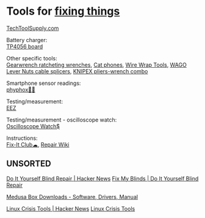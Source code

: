 
# Tools for [fixing things](https://adequate.life/fix/)

[TechToolSupply.com](https://www.techtoolsupply.com/default.asp)

Battery charger:  
[TP4056 board](https://www.digikey.com/htmldatasheets/production/2049110/0/0/1/tp4056.html)

Other specific tools:  
[Gearwrench ratcheting wrenches](https://www.gearwrench.com/all-tools/wrenches),
[Cat phones](https://www.catphones.com/),
[Wire Wrap Tools](https://www.specialized.net/tools/wire-wrap-tools.html),
[WAGO Lever Nuts cable splicers](https://www.wago.com/us/lp-221),
[KNIPEX pliers-wrench combo](https://www.knipex.com/products/pliers-wrenches-pliers-and-a-wrench-in-a-single-tool)

Smartphone sensor readings:  
[phyphox🍎🤖](https://phyphox.org/)

Testing/measurement:  
[EEZ](https://www.envox.eu/)

Testing/measurement - oscilloscope watch:  
[Oscilloscope Watch$](https://www.gabotronics.com/products/102/oscilloscope-watch-details.html)

Instructions:  
[Fix-It Club☁](https://fixitclub.com/),
[Repair Wiki](https://repair.wiki/w/Main_Page)

## UNSORTED

[Do It Yourself Blind Repair | Hacker News](https://news.ycombinator.com/item?id=38844274)
[Fix My Blinds | Do It Yourself Blind Repair](https://fixmyblinds.com/)

[Medusa Box Downloads - Software, Drivers, Manual](https://medusabox.com/eng/download/software)

[Linux Crisis Tools | Hacker News](https://news.ycombinator.com/item?id=39804214)
[Linux Crisis Tools](https://www.brendangregg.com/blog/2024-03-24/linux-crisis-tools.html)
